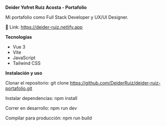 **Deider Yofret Ruiz Acosta - Portafolio**

Mi portafolio como Full Stack Developer y UX/UI Designer.

🔗 Link: https://deider-ruiz.netlify.app

**Tecnologías**

- Vue 3
- Vite
- JavaScript
- Tailwind CSS

**Instalación y uso**

Clonar el repositorio: git clone https://github.com/DeiderRuiz/deider-ruiz-portafolio.git

Instalar dependencias: npm install

Correr en desarrollo: npm run dev

Compilar para producción: npm run build
